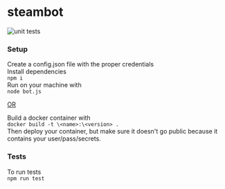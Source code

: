 # steambot

![unit tests](https://github.com/turtleman270/steambot/actions/workflows/node.js.yml/badge.svg)


### Setup
Create a config.json file with the proper credentials  
Install dependencies  
`npm i`  
Run on your machine with  
`node bot.js`

<u>OR</u>

Build a docker container with  
`docker build -t \<name>:\<version> .`  
Then deploy your container, but make sure it doesn't go public because it contains your user/pass/secrets.

### Tests
To run tests  
`npm run test`
